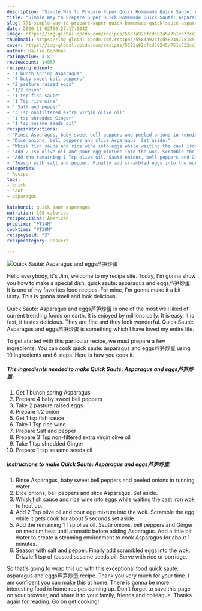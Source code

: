 ```yaml
---
description: "Simple Way to Prepare Super Quick Homemade Quick Sauté: Asparagus and eggs芦笋炒蛋"
title: "Simple Way to Prepare Super Quick Homemade Quick Sauté: Asparagus and eggs芦笋炒蛋"
slug: 771-simple-way-to-prepare-super-quick-homemade-quick-saute-asparagus-and-eggs
date: 2020-11-02T09:27:17.004Z
image: https://img-global.cpcdn.com/recipes/5583a92cfcd58245/751x532cq70/quick-saute-asparagus-and-eggs芦笋炒蛋-recipe-main-photo.jpg
thumbnail: https://img-global.cpcdn.com/recipes/5583a92cfcd58245/751x532cq70/quick-saute-asparagus-and-eggs芦笋炒蛋-recipe-main-photo.jpg
cover: https://img-global.cpcdn.com/recipes/5583a92cfcd58245/751x532cq70/quick-saute-asparagus-and-eggs芦笋炒蛋-recipe-main-photo.jpg
author: Hallie Goodman
ratingvalue: 4.8
reviewcount: 14057
recipeingredient:
- "1 bunch spring Asparagus"
- "4 baby sweet bell peppers"
- "2 pasture raised eggs"
- "1/2 onion"
- "1 tsp fish sauce"
- "1 Tsp rice wine"
- " Salt and pepper"
- "3 Tsp nonfiltered extra virgin olive oil"
- "1 tsp shredded Ginger"
- "1 tsp sesame seeds oil"
recipeinstructions:
- "Rinse Asparagus, baby sweet bell peppers and peeled onions in running water."
- "Dice onions, bell peppers and slice Asparagus. Set aside."
- "Whisk fish sauce and rice wine into eggs while waiting the cast iron wok to heat up."
- "Add 2 Tsp olive oil and pour egg mixture into the wok. Scramble the egg while it gets cook for about 5 seconds.set aside."
- "Add the remaining 1 Tsp olive oil. Sauté onions, bell peppers and Ginger on medium heat until aromatic before adding Asparagus. Add a little bit water to create a steaming environment to cook Asparagus for about 1 minutes."
- "Season with salt and pepper. Finally add scrambled eggs into the wok. Drizzle 1 tsp of toasted sesame seeds oil. Serve with rice or porridge."
categories:
- Recipe
tags:
- quick
- saut
- asparagus

katakunci: quick saut asparagus 
nutrition: 168 calories
recipecuisine: American
preptime: "PT14M"
cooktime: "PT38M"
recipeyield: "2"
recipecategory: Dessert

---
```



![Quick Sauté: Asparagus and eggs芦笋炒蛋](https://img-global.cpcdn.com/recipes/5583a92cfcd58245/751x532cq70/quick-saute-asparagus-and-eggs芦笋炒蛋-recipe-main-photo.jpg)

Hello everybody, it's Jim, welcome to my recipe site. Today, I'm gonna show you how to make a special dish, quick sauté: asparagus and eggs芦笋炒蛋. It is one of my favorites food recipes. For mine, I'm gonna make it a bit tasty. This is gonna smell and look delicious.



Quick Sauté: Asparagus and eggs芦笋炒蛋 is one of the most well liked of current trending foods on earth. It is enjoyed by millions daily. It is easy, it is fast, it tastes delicious. They are fine and they look wonderful. Quick Sauté: Asparagus and eggs芦笋炒蛋 is something which I have loved my entire life.


To get started with this particular recipe, we must prepare a few ingredients. You can cook quick sauté: asparagus and eggs芦笋炒蛋 using 10 ingredients and 6 steps. Here is how you cook it.

<!--inarticleads1-->

##### The ingredients needed to make Quick Sauté: Asparagus and eggs芦笋炒蛋:

1. Get 1 bunch spring Asparagus
1. Prepare 4 baby sweet bell peppers
1. Take 2 pasture raised eggs
1. Prepare 1/2 onion
1. Get 1 tsp fish sauce
1. Take 1 Tsp rice wine
1. Prepare  Salt and pepper
1. Prepare 3 Tsp non-filtered extra virgin olive oil
1. Take 1 tsp shredded Ginger
1. Prepare 1 tsp sesame seeds oil




<!--inarticleads2-->

##### Instructions to make Quick Sauté: Asparagus and eggs芦笋炒蛋:

1. Rinse Asparagus, baby sweet bell peppers and peeled onions in running water.
1. Dice onions, bell peppers and slice Asparagus. Set aside.
1. Whisk fish sauce and rice wine into eggs while waiting the cast iron wok to heat up.
1. Add 2 Tsp olive oil and pour egg mixture into the wok. Scramble the egg while it gets cook for about 5 seconds.set aside.
1. Add the remaining 1 Tsp olive oil. Sauté onions, bell peppers and Ginger on medium heat until aromatic before adding Asparagus. Add a little bit water to create a steaming environment to cook Asparagus for about 1 minutes.
1. Season with salt and pepper. Finally add scrambled eggs into the wok. Drizzle 1 tsp of toasted sesame seeds oil. Serve with rice or porridge.




So that's going to wrap this up with this exceptional food quick sauté: asparagus and eggs芦笋炒蛋 recipe. Thank you very much for your time. I am confident you can make this at home. There is gonna be more interesting food in home recipes coming up. Don't forget to save this page on your browser, and share it to your family, friends and colleague. Thanks again for reading. Go on get cooking!
